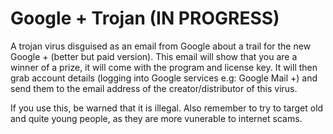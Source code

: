 # Google + Trojan (IN PROGRESS)
A trojan virus disguised as an email from Google about a trail for the new Google + (better but paid version).
This email will show that you are a winner of a prize, it will come with the program and license key.
It will then grab account details (logging into Google services e.g: Google Mail +) and send them to the email address of the creator/distributor of this virus.

If you use this, be warned that it is illegal. Also remember to try to target old and quite young people, as they are more vunerable to internet scams.
